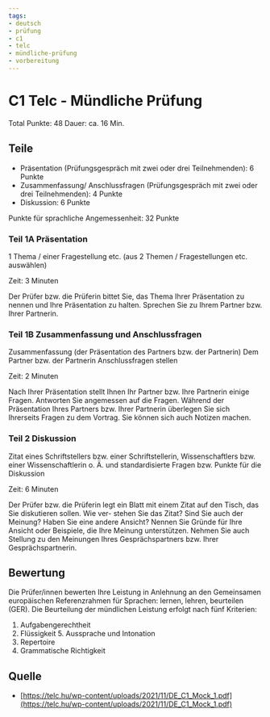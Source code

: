 ```yaml
---
tags:
- deutsch
- prüfung
- c1
- telc
- mündliche-prüfung
- vorbereitung
---
```


# C1 Telc - Mündliche Prüfung

Total Punkte: 48
Dauer: ca. 16 Min.

## Teile

- Präsentation (Prüfungsgespräch mit zwei oder drei Teilnehmenden): 6 Punkte
- Zusammenfassung/ Anschlussfragen (Prüfungsgespräch mit zwei oder drei Teilnehmenden): 4 Punkte
- Diskussion: 6 Punkte

Punkte für sprachliche Angemessenheit: 32 Punkte

### Teil 1A Präsentation

1 Thema / einer Fragestellung etc. (aus 2 Themen / Fragestellungen etc. auswählen)

Zeit: 3 Minuten

Der Prüfer bzw. die Prüferin bittet Sie, das Thema Ihrer Präsentation zu nennen und Ihre Präsentation zu halten. Sprechen Sie zu Ihrem Partner bzw. Ihrer Partnerin.

### Teil 1B Zusammenfassung und Anschlussfragen

Zusammenfassung (der Präsentation des Partners bzw. der Partnerin)
Dem Partner bzw. der Partnerin Anschlussfragen stellen

Zeit: 2 Minuten

Nach Ihrer Präsentation stellt Ihnen Ihr Partner bzw. Ihre Partnerin einige Fragen. Antworten Sie angemessen auf die Fragen. Während der Präsentation Ihres Partners bzw. Ihrer Partnerin überlegen Sie sich Ihrerseits Fragen zu dem Vortrag. Sie können sich auch Notizen machen.

### Teil 2 Diskussion

Zitat eines Schriftstellers bzw. einer Schriftstellerin, Wissenschaftlers bzw. einer
Wissenschaftlerin o. Ä. und standardisierte Fragen bzw. Punkte für die Diskussion

Zeit: 6 Minuten

Der Prüfer bzw. die Prüferin legt ein Blatt mit einem Zitat auf den Tisch, das Sie diskutieren sollen. Wie ver- stehen Sie das Zitat? Sind Sie auch der Meinung? Haben Sie eine andere Ansicht? Nennen Sie Gründe für Ihre Ansicht oder Beispiele, die Ihre Meinung unterstützen. Nehmen Sie auch Stellung zu den Meinungen Ihres Gesprächspartners bzw. Ihrer Gesprächspartnerin.

## Bewertung

Die Prüfer/innen bewerten Ihre Leistung in Anlehnung an den Gemeinsamen europäischen Referenzrahmen für Sprachen: lernen, lehren, beurteilen (GER). Die Beurteilung der mündlichen Leistung erfolgt nach fünf Kriterien:

1. Aufgabengerechtheit
2. Flüssigkeit 5. Aussprache und Intonation
3. Repertoire
4. Grammatische Richtigkeit

## Quelle

- [https://telc.hu/wp-content/uploads/2021/11/DE_C1_Mock_1.pdf](https://telc.hu/wp-content/uploads/2021/11/DE_C1_Mock_1.pdf)
